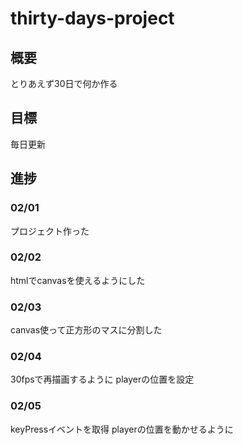 # thirty-days-project
## 概要
とりあえず30日で何か作る

## 目標
毎日更新

## 進捗
### 02/01
プロジェクト作った

### 02/02
htmlでcanvasを使えるようにした

### 02/03
canvas使って正方形のマスに分割した

### 02/04
30fpsで再描画するように
playerの位置を設定

### 02/05
keyPressイベントを取得
playerの位置を動かせるように
